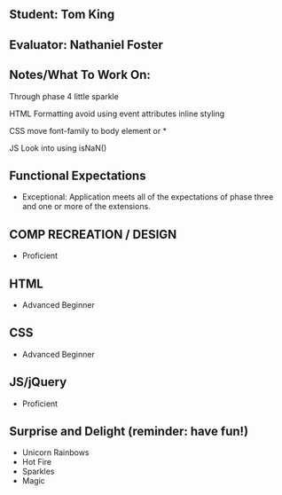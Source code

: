 ## Student: Tom King
## Evaluator: Nathaniel Foster
## Notes/What To Work On:

Through phase 4 little sparkle

HTML
Formatting 
avoid using event attributes
inline styling

CSS
move font-family to body element or *

JS
Look into using isNaN()

## Functional Expectations

* Exceptional: Application meets all of the expectations of phase three and one or more of the extensions.  

## COMP RECREATION / DESIGN

* Proficient  

## HTML

* Advanced Beginner  

## CSS

* Advanced Beginner  

## JS/jQuery

* Proficient  

## Surprise and Delight (reminder: have fun!)

* Unicorn Rainbows  
* Hot Fire  
* Sparkles  
* Magic